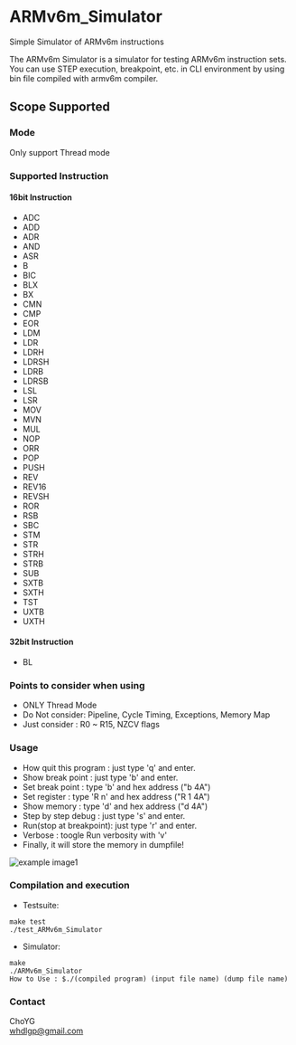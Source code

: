 # ARMv6m_Simulator
Simple Simulator of ARMv6m instructions

The ARMv6m Simulator is a simulator for testing ARMv6m instruction sets. You can use STEP execution, breakpoint, etc. in CLI environment by using bin file compiled with armv6m compiler.

## Scope Supported
### Mode
Only support Thread mode
### Supported Instruction
#### 16bit Instruction
* ADC
* ADD
* ADR
* AND
* ASR
* B
* BIC
* BLX
* BX
* CMN
* CMP
* EOR
* LDM
* LDR
* LDRH
* LDRSH
* LDRB
* LDRSB
* LSL
* LSR
* MOV
* MVN
* MUL
* NOP
* ORR
* POP
* PUSH
* REV
* REV16
* REVSH
* ROR
* RSB
* SBC
* STM
* STR
* STRH
* STRB
* SUB
* SXTB
* SXTH
* TST
* UXTB
* UXTH

#### 32bit Instruction
* BL

### Points to consider when using

* ONLY Thread Mode
* Do Not consider: Pipeline, Cycle Timing, Exceptions, Memory Map
* Just consider : R0 ~ R15, NZCV flags

### Usage
* How quit this program  : just type 'q' and enter.
* Show break point       : just type 'b' and enter.
* Set break point        : type 'b'   and hex address ("b 4A")
* Set register           : type 'R n' and hex address ("R 1 4A")
* Show memory            : type 'd'   and hex address ("d 4A")
* Step by step debug     : just type 's' and enter.
* Run(stop at breakpoint): just type 'r' and enter.
* Verbose                : toogle Run verbosity with 'v'
* Finally, it will store the memory in dumpfile!

![example image1](http://i.imgur.com/4O15uYH.png)

### Compilation and execution

* Testsuite:

```
make test
./test_ARMv6m_Simulator
```

* Simulator:

```
make
./ARMv6m_Simulator
How to Use : $./(compiled program) (input file name) (dump file name)
```

### Contact
ChoYG  
whdlgp@gmail.com
